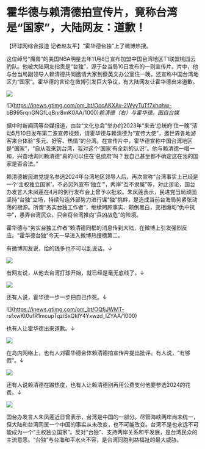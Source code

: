 # 霍华德与赖清德拍宣传片，竟称台湾是“国家”，大陆网友：道歉！

【环球网综合报道 记者赵友平】“霍华德台独”上了微博热搜。

这位绰号“魔兽”的美国NBA明星去年11月8日宣布加盟中国台湾地区T1联盟桃园云豹队。他被大陆网友指责是“台独”，源于台当局10日发布的一则宣传片。片中，他与台当局副领导人赖清德共同邀请大家到蔡英文办公室住一晚，还宣称中国台湾地区为“国家”。霍华德的言论在微博引发巨大争议，有大陆网友让霍华德出来道歉。

![](https://inews.gtimg.com/om_bt/OIhLX-I3Qgql3vbt4YYnyAEQG6fik8jZ1mAqSniPhKwYAAA/1000)

![](https://inews.gtimg.com/om_bt/OocAKXAv-2WyyTuTf7xhqhw-
bB995rqnGNGfLqBnr8mK0AA/1000)_赖清德（右）与霍华德。图自台媒_

据中时新闻网等台媒报道，由台“文化总会”举办的2023年“来去‘总统府’住一晚”活动5月10日发布第二波宣传视频，请霍华德与赖清德为“宣传大使”，邀世界各地游客来台体验“多元、好客、热情”的台湾。在宣传片中，霍华德宣称中国台湾地区是“国家”，“自从我来到台湾，我对这个‘国家’有全新的认识”。他与赖清德一唱一和，兴奋地询问赖清德“真的可以住在‘总统府’吗？我自己甚至都不确定这在我的国家是否合法。”

赖清德被民进党提名参选2024年台湾地区领导人后，再次宣称“台湾事实上已经是一个‘主权独立国家’，不必另外宣布‘独立’”，两岸“互不隶属”等，对此谬论，国台办发言人朱凤莲在4月的例行发布会上曾予以批驳。朱凤莲表示，民进党当局顽固坚持“台独”立场，持续勾连外部势力进行谋“独”挑衅，是造成当前台海局势紧张动荡的根源。所谓“务实台独工作者”，继续罔顾事实、颠倒黑白，变相煽动“仇中抗中”，愚弄台湾民众，只会将台湾推向“兵凶战危”的险境。

霍华德与“务实台独工作者”赖清德同框的消息传到大陆，在微博上引发强烈反应。“霍华德台独”今天一早进入微博热搜榜第二。

有微博网友说，给的钱多也不可以乱说话。↓

![](https://inews.gtimg.com/om_bt/OFdLcjDbi60W8RHDiJv69jSdEUqqNLn5du6OvKMYYy2wkAA/1000)

有网友说，从他去台湾打球开始，就已经是毫无底线了。↓

![](https://inews.gtimg.com/om_bt/OjDaJ3zLMg9WVTovMxB3I9Fz2F-NecrCbVLU1qqmpM0HoAA/1000)

还有人说，霍华德一步一步把自己作死。↓

![](https://inews.gtimg.com/om_bt/OQfjJWMT-
rsfxwKt0ufR1mcupTqziSxQkIY4Yxwzd_IZYAA/1000)

也有人让霍华德出来道歉。↓

![](https://inews.gtimg.com/om_bt/O_xCdmTJjZN1f7p1iFry8aMTuEkgslRNKbi33MAN1ys9YAA/1000)

在岛内网络上，也有人对霍华德合体赖清德拍宣传片提出批评。有人说，“有够假”。↓

![](https://inews.gtimg.com/om_bt/O8I5RxtHUHKjMU9LeksYEZxQfmpMym0ZCG4O2JD4UkIOYAA/1000)

还有人说赖清德在蹭热度，也有人让赖清德别再用公费支付他要参选2024的花费。↓

![](https://inews.gtimg.com/om_bt/OKn9SBkJL048sdtFjZTYZbswJ1h1fqlLeEKdPxQC5OeSwAA/1000)

国台办发言人朱凤莲近日曾表示，台湾是中国的一部分。尽管海峡两岸尚未统一，但大陆和台湾同属一个中国的事实从未改变，也不可能改变。台湾不是也永远不可能成为一个“主权独立国家”。反对“台独”、支持两岸关系和平发展，是台湾民众的主流意愿。“台独”与台海和平水火不容，是台湾同胞利益福祉的最大威胁。

